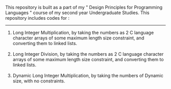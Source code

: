 This repository is built as a part of my " Design Principles for Programming Languages " course of my second year Undergraduate Studies. This repository includes codes for :<hr>
1. Long Integer Multiplication, by taking the numbers as 2 C language character arrays of some maximum length size constraint, and converting them to linked lists.<br><br>
2. Long Integer Division, by taking the numbers as 2 C language character arrays of some maximum length size constraint, and converting them to linked lists.<br><br>
3. Dynamic Long Integer Multiplication, by taking the numbers of Dynamic size, with no constraints.<br><br>
